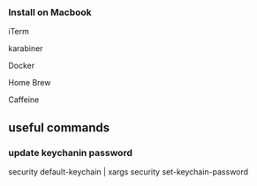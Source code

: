 ### Install on Macbook

iTerm

karabiner

Docker

Home Brew

Caffeine

## useful commands
### update keychanin password

security default-keychain | xargs security set-keychain-password
